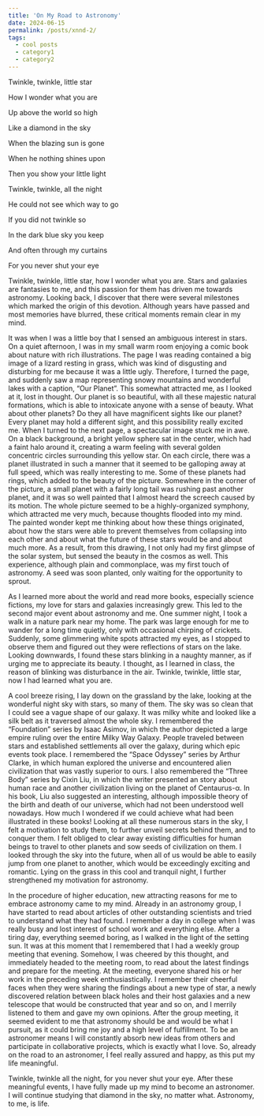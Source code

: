 ```yaml
---
title: 'On My Road to Astronomy'
date: 2024-06-15
permalink: /posts/xnnd-2/
tags:
  - cool posts
  - category1
  - category2
---
```


Twinkle, twinkle, little star

How I wonder what you are 

Up above the world so high 

Like a diamond in the sky 

When the blazing sun is gone 

When he nothing shines upon

Then you show your little light 

Twinkle, twinkle, all the night 

He could not see which way to go  

If you did not twinkle so  

In the dark blue sky you keep 

And often through my curtains

For you never shut your eye   

Twinkle, twinkle, little star, how I wonder what you are. Stars and galaxies are fantasies to me, and this passion for them has driven me towards astronomy. Looking back, I discover that there were several milestones which marked the origin of this devotion. Although years have passed and most memories have blurred, these critical moments remain clear in my mind.

It was when I was a little boy that I sensed an ambiguous interest in stars. On a quiet afternoon, I was in my small warm room enjoying a comic book about nature with rich illustrations. The page I was reading contained a big image of a lizard resting in grass, which was kind of disgusting and disturbing for me because it was a little ugly. Therefore, I turned the page, and suddenly saw a map representing snowy mountains and wonderful lakes with a caption, “Our Planet”. This somewhat attracted me, as I looked at it, lost in thought. Our planet is so beautiful, with all these majestic natural formations, which is able to intoxicate anyone with a sense of beauty. What about other planets? Do they all have magnificent sights like our planet? Every planet may hold a different sight, and this possibility really excited me. When I turned to the next page, a spectacular image stuck me in awe. On a black background, a bright yellow sphere sat in the center, which had a faint halo around it, creating a warm feeling with several golden concentric circles surrounding this yellow star. On each circle, there was a planet illustrated in such a manner that it seemed to be galloping away at full speed, which was really interesting to me. Some of these planets had rings, which added to the beauty of the picture. Somewhere in the corner of the picture, a small planet with a fairly long tail was rushing past another planet, and it was so well painted that I almost heard the screech caused by its motion. The whole picture seemed to be a highly-organized symphony, which attracted me very much, because thoughts flooded into my mind. The painted wonder kept me thinking about how these things originated, about how the stars were able to prevent themselves from collapsing into each other and about what the future of these stars would be and about much more. As a result, from this drawing, I not only had my first glimpse of the solar system, but sensed the beauty in the cosmos as well. This experience, although plain and commonplace, was my first touch of astronomy. A seed was soon planted, only waiting for the opportunity to sprout.

As I learned more about the world and read more books, especially science fictions, my love for stars and galaxies increasingly grew. This led to the second major event about astronomy and me. One summer night, I took a walk in a nature park near my home. The park was large enough for me to wander for a long time quietly, only with occasional chirping of crickets. Suddenly, some glimmering white spots attracted my eyes, as I stopped to observe them and figured out they were reflections of stars on the lake. Looking downwards, I found these stars blinking in a naughty manner, as if urging me to appreciate its beauty. I thought, as I learned in class, the reason of blinking was disturbance in the air. Twinkle, twinkle, little star, now I had learned what you are. 

A cool breeze rising, I lay down on the grassland by the lake, looking at the wonderful night sky with stars, so many of them. The sky was so clean that I could see a vague shape of our galaxy. It was milky white and looked like a silk belt as it traversed almost the whole sky. I remembered the “Foundation” series by Isaac Asimov, in which the author depicted a large empire ruling over the entire Milky Way Galaxy. People traveled between stars and established settlements all over the galaxy, during which epic events took place. I remembered the “Space Odyssey” series by Arthur Clarke, in which human explored the universe and encountered alien civilization that was vastly superior to ours. I also remembered the “Three Body” series by Cixin Liu, in which the writer presented an story about human race and another civilization living on the planet of Centaurus-α. In his book, Liu also suggested an interesting, although impossible theory of the birth and death of our universe, which had not been understood well nowadays. How much I wondered if we could achieve what had been illustrated in these books! Looking at all these numerous stars in the sky, I felt a motivation to study them, to further unveil secrets behind them, and to conquer them. I felt obliged to clear away existing difficulties for human beings to travel to other planets and sow seeds of civilization on them. I looked through the sky into the future, when all of us would be able to easily jump from one planet to another, which would be exceedingly exciting and romantic. Lying on the grass in this cool and tranquil night, I further strengthened my motivation for astronomy.

In the procedure of higher education, new attracting reasons for me to embrace astronomy came to my mind. Already in an astronomy group, I have started to read about articles of other outstanding scientists and tried to understand what they had found. I remember a day in college when I was really busy and lost interest of school work and everything else. After a tiring day, everything seemed boring, as I walked in the light of the setting sun. It was at this moment that I remembered that I had a weekly group meeting that evening. Somehow, I was cheered by this thought, and immediately headed to the meeting room, to read about the latest findings and prepare for the meeting. At the meeting, everyone shared his or her work in the preceding week enthusiastically. I remember their cheerful faces when they were sharing the findings about a new type of star, a newly discovered relation between black holes and their host galaxies and a new telescope that would be constructed that year and so on, and I merrily listened to them and gave my own opinions. After the group meeting, it seemed evident to me that astronomy should be and would be what I pursuit, as it could bring me joy and a high level of fulfillment. To be an astronomer means I will constantly absorb new ideas from others and participate in collaborative projects, which is exactly what I love. So, already on the road to an astronomer, I feel really assured and happy, as this put my life meaningful.

Twinkle, twinkle all the night, for you never shut your eye. After these meaningful events, I have fully made up my mind to become an astronomer. I will continue studying that diamond in the sky, no matter what. Astronomy, to me, is life.

